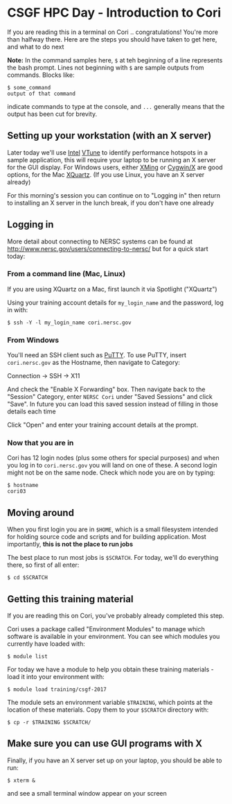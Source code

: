 # CSGF HPC Day - Introduction to Cori

If you are reading this in a terminal on Cori .. congratulations! You're more
than halfway there. Here are the steps you should have taken to get here, and
what to do next

**Note:** In the command samples here, `$` at teh beginning of a line 
represents the bash prompt. Lines not beginning with `$` are sample outputs 
from commands. Blocks like:

```console
$ some_command
output of that command
```

indicate commands to type at the console, and `...` generally means that the
output has been cut for brevity.


## Setting up your workstation (with an X server)

Later today we'll use [Intel] [VTune] to identify performance hotspots in a
sample application, this will require your laptop to be running an X server for
the GUI display. For Windows users, either [XMing] or [Cygwin/X] are good 
options, for the Mac [XQuartz]. (If you use Linux, you have an X server 
already)

For this morning's session you can continue on to "Logging in" then return
to installing an X server in the lunch break, if you don't have one already

[Intel]: https://software.intel.com/en-us/intel-vtune-amplifier-xe
[Vtune]: http://www.nersc.gov/users/software/performance-and-debugging-tools/vtune/

[XMing]: http://www.straightrunning.com/XmingNotes/
[Cygwin/X]: https://x.cygwin.com/

[XQuartz]: https://www.xquartz.org/


## Logging in

More detail about connecting to NERSC systems can be found at 
http://www.nersc.gov/users/connecting-to-nersc/ but for a quick start today:


### From a command line (Mac, Linux)

If you are using XQuartz on a Mac, first launch it via Spotlight ("XQuartz") 

Using your training account details for `my_login_name` and the password, log
in with:

```console
$ ssh -Y -l my_login_name cori.nersc.gov
```


### From Windows

You'll need an SSH client such as [PuTTY]. To use PuTTY, insert 
`cori.nersc.gov` as the Hostname, then navigate to Category:

Connection -> SSH -> X11

And check the "Enable X Forwarding" box. Then navigate back to the "Session" 
Category, enter `NERSC Cori` under "Saved Sessions" and click "Save". In future
you can load this saved session instead of filling in those details each time

Click "Open" and enter your training account details at the prompt.

[PuTTY]: http://www.putty.org/


### Now that you are in

Cori has 12 login nodes (plus some others for special purposes) and when you 
log in to `cori.nersc.gov` you will land on one of these. A second login might
not be on the same node. Check which node you are on by typing:

```console
$ hostname
cori03
```


## Moving around

When you first login you are in `$HOME`, which is a small filesystem intended
for holding source code and scripts and for building application. Most 
importantly, **this is not the place to run jobs**

The best place to run most jobs is `$SCRATCH`. For today, we'll do everything 
there, so first of all enter:

```console
$ cd $SCRATCH
```


## Getting this training material

If you are reading this on Cori, you've probably already completed this step.

Cori uses a package called "Environment Modules" to manage which software is 
available in your environment. You can see which modules you currently have
loaded with:

```console
$ module list
```

For today we have a module to help you obtain these training materials - load
it into your environment with:

```console
$ module load training/csgf-2017
```

The module sets an environment variable `$TRAINING`, which points at the location
of these materials. Copy them to your `$SCRATCH` directory with:

```console
$ cp -r $TRAINING $SCRATCH/
```

## Make sure you can use GUI programs with X

Finally, if you have an X server set up on your laptop, you should be able to run:

```console
$ xterm &
```

and see a small terminal window appear on your screen

